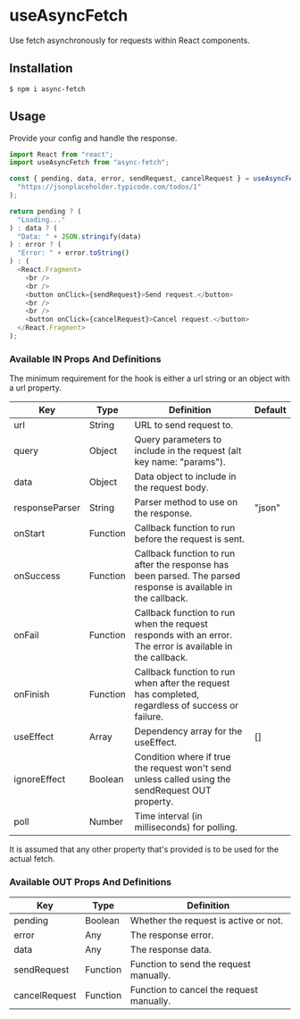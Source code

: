 # useAsyncFetch

Use fetch asynchronously for requests within React components.

## Installation

```
$ npm i async-fetch
```

## Usage

Provide your config and handle the response.

```javascript
import React from "react";
import useAsyncFetch from "async-fetch";

const { pending, data, error, sendRequest, cancelRequest } = useAsyncFetch(
  "https://jsonplaceholder.typicode.com/todos/1"
);

return pending ? (
  "Loading..."
) : data ? (
  "Data: " + JSON.stringify(data)
) : error ? (
  "Error: " + error.toString()
) : (
  <React.Fragment>
    <br />
    <br />
    <button onClick={sendRequest}>Send request.</button>
    <br />
    <br />
    <button onClick={cancelRequest}>Cancel request.</button>
  </React.Fragment>
);
```

### Available IN Props And Definitions

The minimum requirement for the hook is either a url string or an object with a url property.

| Key            | Type     | Definition                                                                                                     | Default |
|----------------|----------|----------------------------------------------------------------------------------------------------------------|---------|
| url            | String   | URL to send request to.                                                                                        |         |
| query          | Object   | Query parameters to include in the request (alt key name: "params").                                           |         |
| data           | Object   | Data object to include in the request body.                                                                    |         |
| responseParser | String   | Parser method to use on the response.                                                                          | "json"  |
| onStart        | Function | Callback function to run before the request is sent.                                                           |         |
| onSuccess      | Function | Callback function to run after the response has been parsed. The parsed response is available in the callback. |         |
| onFail         | Function | Callback function to run when the request responds with an error. The error is available in the callback.      |         |
| onFinish       | Function | Callback function to run when after the request has completed, regardless of success or failure.               |         |
| useEffect      | Array    | Dependency array for the useEffect.                                                                            | []      |
| ignoreEffect   | Boolean  | Condition where if true the request won't send unless called using the sendRequest OUT property.               |         |
| poll           | Number   | Time interval (in milliseconds) for polling.                                                                   |         |

It is assumed that any other property that's provided is to be used for the actual fetch.

### Available OUT Props And Definitions

| Key           | Type     | Definition                               |
| ------------- | -------- | ---------------------------------------- |
| pending       | Boolean  | Whether the request is active or not.    |
| error         | Any      | The response error.                      |
| data          | Any      | The response data.                       |
| sendRequest   | Function | Function to send the request manually.   |
| cancelRequest | Function | Function to cancel the request manually. |
